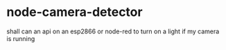 # node-camera-detector

shall can an api on an esp2866 or node-red to turn on a light if my camera is running
